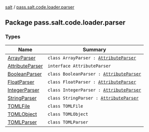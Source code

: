 [salt](../index.md) / [pass.salt.code.loader.parser](./index.md)

## Package pass.salt.code.loader.parser

### Types

| Name | Summary |
|---|---|
| [ArrayParser](-array-parser/index.md) | `class ArrayParser : `[`AttributeParser`](-attribute-parser/index.md) |
| [AttributeParser](-attribute-parser/index.md) | `interface AttributeParser` |
| [BooleanParser](-boolean-parser/index.md) | `class BooleanParser : `[`AttributeParser`](-attribute-parser/index.md) |
| [FloatParser](-float-parser/index.md) | `class FloatParser : `[`AttributeParser`](-attribute-parser/index.md) |
| [IntegerParser](-integer-parser/index.md) | `class IntegerParser : `[`AttributeParser`](-attribute-parser/index.md) |
| [StringParser](-string-parser/index.md) | `class StringParser : `[`AttributeParser`](-attribute-parser/index.md) |
| [TOMLFile](-t-o-m-l-file/index.md) | `class TOMLFile` |
| [TOMLObject](-t-o-m-l-object/index.md) | `class TOMLObject` |
| [TOMLParser](-t-o-m-l-parser/index.md) | `class TOMLParser` |
